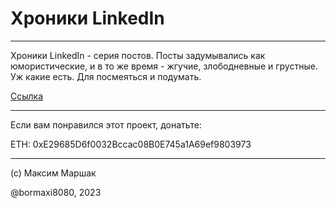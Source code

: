 # Хроники LinkedIn

----

Хроники LinkedIn - серия постов. Посты задумывались как юмористические, и в то же время - жгучие, злободневные и грустные. Уж какие есть. Для посмеяться и подумать.

[Ссылка](linkedin-chronicles.md)

----

Если вам понравился этот проект, донатьте:

ETH: 0xE29685D6f0032Bccac08B0E745a1A69ef9803973

---

(c) Максим Маршак

@bormaxi8080, 2023